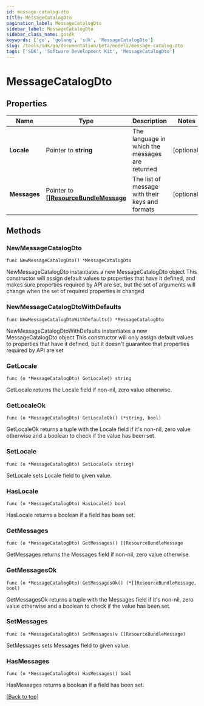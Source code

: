 ```yaml
---
id: message-catalog-dto
title: MessageCatalogDto
pagination_label: MessageCatalogDto
sidebar_label: MessageCatalogDto
sidebar_class_name: gosdk
keywords: ['go', 'golang', 'sdk', 'MessageCatalogDto'] 
slug: /tools/sdk/go/documentation/beta/models/message-catalog-dto
tags: ['SDK', 'Software Development Kit', 'MessageCatalogDto']
---
```


# MessageCatalogDto

## Properties

Name | Type | Description | Notes
------------ | ------------- | ------------- | -------------
**Locale** | Pointer to **string** | The language in which the messages are returned | [optional] 
**Messages** | Pointer to [**[]ResourceBundleMessage**](ResourceBundleMessage) | The list of message with their keys and formats | [optional] 

## Methods

### NewMessageCatalogDto

`func NewMessageCatalogDto() *MessageCatalogDto`

NewMessageCatalogDto instantiates a new MessageCatalogDto object
This constructor will assign default values to properties that have it defined,
and makes sure properties required by API are set, but the set of arguments
will change when the set of required properties is changed

### NewMessageCatalogDtoWithDefaults

`func NewMessageCatalogDtoWithDefaults() *MessageCatalogDto`

NewMessageCatalogDtoWithDefaults instantiates a new MessageCatalogDto object
This constructor will only assign default values to properties that have it defined,
but it doesn't guarantee that properties required by API are set

### GetLocale

`func (o *MessageCatalogDto) GetLocale() string`

GetLocale returns the Locale field if non-nil, zero value otherwise.

### GetLocaleOk

`func (o *MessageCatalogDto) GetLocaleOk() (*string, bool)`

GetLocaleOk returns a tuple with the Locale field if it's non-nil, zero value otherwise
and a boolean to check if the value has been set.

### SetLocale

`func (o *MessageCatalogDto) SetLocale(v string)`

SetLocale sets Locale field to given value.

### HasLocale

`func (o *MessageCatalogDto) HasLocale() bool`

HasLocale returns a boolean if a field has been set.

### GetMessages

`func (o *MessageCatalogDto) GetMessages() []ResourceBundleMessage`

GetMessages returns the Messages field if non-nil, zero value otherwise.

### GetMessagesOk

`func (o *MessageCatalogDto) GetMessagesOk() (*[]ResourceBundleMessage, bool)`

GetMessagesOk returns a tuple with the Messages field if it's non-nil, zero value otherwise
and a boolean to check if the value has been set.

### SetMessages

`func (o *MessageCatalogDto) SetMessages(v []ResourceBundleMessage)`

SetMessages sets Messages field to given value.

### HasMessages

`func (o *MessageCatalogDto) HasMessages() bool`

HasMessages returns a boolean if a field has been set.


[[Back to top]](#) 


